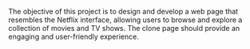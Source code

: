 The objective of this project is to design and develop a web page that resembles the Netflix
interface, allowing users to browse and explore a collection of movies and TV shows. The clone
page should provide an engaging and user-friendly experience.